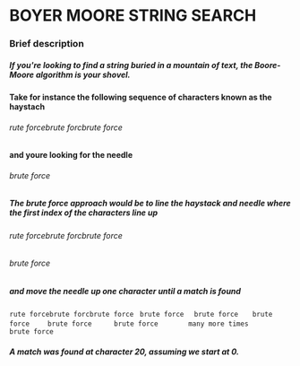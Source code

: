 # BOYER MOORE STRING SEARCH

### Brief description

##### If you're looking to find a string buried in a mountain of text, the Boore-Moore algorithm is your shovel.

#### Take for instance the following sequence of characters known as the haystach

###### rute forcebrute forcbrute force

#### and youre looking for the needle

###### brute force

##### The brute force approach would be to line the haystack and needle where the first index of the characters line up

###### rute forcebrute forcbrute force
###### brute force

##### and move the needle up one character until a match is found
 ``rute forcebrute forcbrute force``
 `` brute force``
 ``  brute force``
 ``   brute force``
 ``    brute force``
 ``     brute force``
 ``       many more times``
 ``                    brute force``
##### A match was found at character 20, assuming we start at 0.
